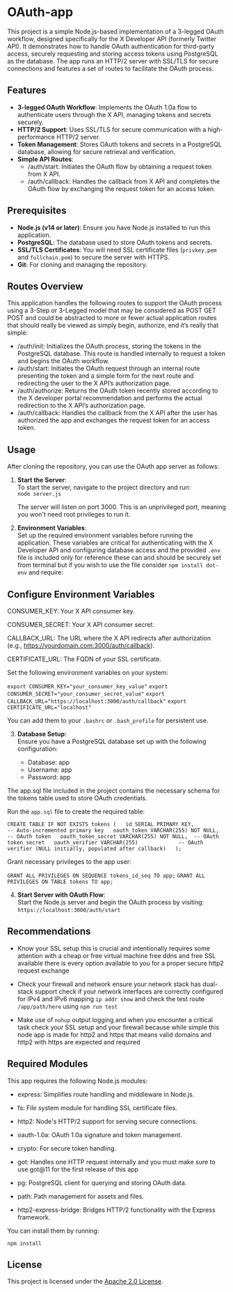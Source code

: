# OAuth-app

This project is a simple Node.js-based implementation of a 3-legged OAuth workflow, designed specifically for the X Developer API (formerly Twitter API). It demonstrates how to handle OAuth authentication for third-party access, securely requesting and storing access tokens using PostgreSQL as the database. The app runs an HTTP/2 server with SSL/TLS for secure connections and features a set of routes to facilitate the OAuth process.

## Features
- **3-legged OAuth Workflow**: Implements the OAuth 1.0a flow to authenticate users through the X API, managing tokens and secrets securely.
- **HTTP/2 Support**: Uses SSL/TLS for secure communication with a high-performance HTTP/2 server.
- **Token Management**: Stores OAuth tokens and secrets in a PostgreSQL database, allowing for secure retrieval and verification.
- **Simple API Routes**:
    - /auth/start: Initiates the OAuth flow by obtaining a request token from X API.
    - /auth/callback: Handles the callback from X API and completes the OAuth flow by exchanging the request token for an access token.

## Prerequisites
- **Node.js (v14 or later)**: Ensure you have Node.js installed to run this application.
- **PostgreSQL**: The database used to store OAuth tokens and secrets.
- **SSL/TLS Certificates**: You will need SSL certificate files (`privkey.pem` and `fullchain.pem`) to secure the server with HTTPS.
- **Git**: For cloning and managing the repository.

## Routes Overview
This application handles the following routes to support the OAuth process using a 3-Step or 3-Legged model that may be considered as POST GET POST and could be abstracted to more or fewer actual application routes that should really be viewed as simply begin, authorize, end it’s really that simple:

- /auth/init: Initializes the OAuth process, storing the tokens in the PostgreSQL database. This route is handled internally to request a token and begins the OAuth workflow.
- /auth/start: Initiates the OAuth request through an internal route presenting the token and a simple form for the next route and redirecting the user to the X API’s authorization page.
- /auth/authorize: Returns the OAuth token recently stored according to the X developer portal recommendation and performs the actual redirection to the X API’s authorization page.
- /auth/callback: Handles the callback from the X API after the user has authorized the app and exchanges the request token for an access token.

## Usage

After cloning the repository, you can use the OAuth app server as follows:

1. **Start the Server**:  
   To start the server, navigate to the project directory and run:  
   `node server.js`

   The server will listen on port 3000. This is an unprivileged port, meaning you won't need root privileges to run it.

2. **Environment Variables**:  
   Set up the required environment variables before running the application. These variables are critical for authenticating with the X Developer API and configuring database access and the provided `.env` file is included only for reference these can and should be securely set from terminal but if you wish to use the file consider `npm install dot-env` and require:

## Configure Environment Variables

CONSUMER_KEY: Your X API consumer key.

CONSUMER_SECRET: Your X API consumer secret.

CALLBACK_URL: The URL where the X API redirects after authorization (e.g., https://yourdomain.com:3000/auth/callback).

CERTIFICATE_URL: The FQDN of your SSL certificate.


Set the following environment variables on your system:

`export CONSUMER_KEY="your_consumer_key_value"`
`export CONSUMER_SECRET="your_consumer_secret_value"`
`export CALLBACK_URL="https://localhost:3000/auth/callback"`
`export CERTIFICATE_URL="localhost"`

You can add them to your `.bashrc` or `.bash_profile` for persistent use.

3. **Database Setup**:  
   Ensure you have a PostgreSQL database set up with the following configuration:

   - Database: app
   - Username: app
   - Password: app

The app.sql file included in the project contains the necessary schema for the tokens table used to store OAuth credentials.

Run the `app.sql` file to create the required table:

`CREATE TABLE IF NOT EXISTS tokens (  
    id SERIAL PRIMARY KEY,                  -- Auto-incremented primary key  
    oauth_token VARCHAR(255) NOT NULL,      -- OAuth token  
    oauth_token_secret VARCHAR(255) NOT NULL,  -- OAuth token secret  
    oauth_verifier VARCHAR(255)             -- OAuth verifier (NULL initially, populated after callback)  
);`

Grant necessary privileges to the app user:

`GRANT ALL PRIVILEGES ON SEQUENCE tokens_id_seq TO app;`
`GRANT ALL PRIVILEGES ON TABLE tokens TO app;`

4. **Start Server with OAuth Flow**:  
   Start the Node.js server and begin the OAuth process by visiting:  
   `https://localhost:3000/auth/start`


## Recommendations

- Know your SSL setup this is crucial and intentionally requires some attention with a cheap or free virtual machine free ddns and free SSL available there is every option available to you for a proper secure http2 request exchange

- Check your firewall and network ensure your network stack has dual-stack support check if your network interfaces are correctly configured for IPv4 and IPv6 mapping `ip addr show` and check the test route `/app/path/here` using `npm run test`

- Make use of `nohup` output logging and when you encounter a critical task check your SSL setup and your firewall because while simple this node app is made for http2 and https that means valid domains and http2 with https are expected and required




## Required Modules

This app requires the following Node.js modules:

- express: Simplifies route handling and middleware in Node.js.

- fs: File system module for handling SSL certificate files.

- http2: Node's HTTP/2 support for serving secure connections.

- oauth-1.0a: OAuth 1.0a signature and token management.

- crypto: For secure token handling.

- got: Handles one HTTP request internally and you must make sure to use got@11 for the first release of this app

- pg: PostgreSQL client for querying and storing OAuth data.

- path: Path management for assets and files.

- http2-express-bridge: Bridges HTTP/2 functionality with the Express framework.

You can install them by running:

`npm install`

## License

This project is licensed under the [Apache 2.0 License](LICENSE).
